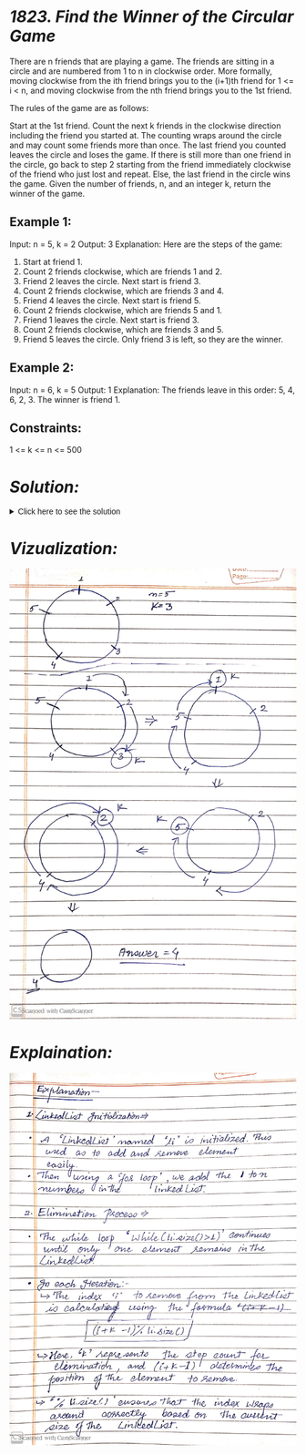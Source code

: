 # ***1823. Find the Winner of the Circular Game***
There are n friends that are playing a game. The friends are sitting in a circle and are numbered from 1 to n in clockwise order. More formally, moving clockwise from the ith friend brings you to the (i+1)th friend for 1 <= i < n, and moving clockwise from the nth friend brings you to the 1st friend.

The rules of the game are as follows:

Start at the 1st friend.
Count the next k friends in the clockwise direction including the friend you started at. The counting wraps around the circle and may count some friends more than once.
The last friend you counted leaves the circle and loses the game.
If there is still more than one friend in the circle, go back to step 2 starting from the friend immediately clockwise of the friend who just lost and repeat.
Else, the last friend in the circle wins the game.
Given the number of friends, n, and an integer k, return the winner of the game.

## **Example 1:**
Input: n = 5, k = 2
Output: 3
Explanation: Here are the steps of the game:
1) Start at friend 1.
2) Count 2 friends clockwise, which are friends 1 and 2.
3) Friend 2 leaves the circle. Next start is friend 3.
4) Count 2 friends clockwise, which are friends 3 and 4.
5) Friend 4 leaves the circle. Next start is friend 5.
6) Count 2 friends clockwise, which are friends 5 and 1.
7) Friend 1 leaves the circle. Next start is friend 3.
8) Count 2 friends clockwise, which are friends 3 and 5.
9) Friend 5 leaves the circle. Only friend 3 is left, so they are the winner.

## **Example 2:**
Input: n = 6, k = 5
Output: 1
Explanation: The friends leave in this order: 5, 4, 6, 2, 3. The winner is friend 1.

## Constraints:
1 <= k <= n <= 500

# ***Solution:***
<details>
  <summary style="font-family:Arial, sans-serif; font-size:14px; cursor:pointer;">Click here to see the solution</summary>
<div style="border: 1px solid #000; padding: 5px; background-color: black;">
<pre><code style="color: green;">
import java.util.*;
class Solution {
    public int findTheWinner(int n, int k) {
        LinkedList<Integer> li = new LinkedList<>();
        for (int i = 0; i < n; i++) {
            li.add(i, (i + 1));
        }
        int i = 0;
        while (li.size() > 1) {
            i = (i + k - 1) % li.size(); // Adjust index based on the current list size
            // System.out.println("Removing: " + li.get(i));
            li.remove(i);
        }
        int ele=li.get(0);
        return(ele);
}
}
</code></pre>
</div>
  <p style="margin-top:20px;"></p>
</details>
  <p style="margin-top:20px;"></p>

# *Vizualization:*
![Visualization](https://github.com/Anashritam/DSA-Practice/blob/main/Medium/images/WhatsApp%20Image%202024-07-09%20at%2017.17.17_6ddbaa9b.jpg)
# *Explaination:*
![Explaination](https://github.com/Anashritam/DSA-Practice/blob/main/Medium/images/WhatsApp%20Image%202024-07-09%20at%2017.17.17_ce7c3717.jpg)
